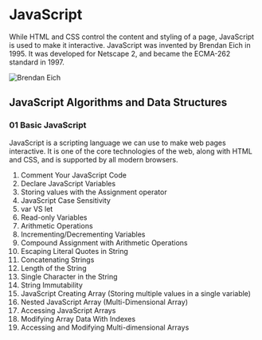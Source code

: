 ﻿# JavaScript

While HTML and CSS control the content and styling of a page, JavaScript is used to make it interactive. JavaScript was invented by Brendan Eich in 1995. It was developed for Netscape 2, and became the ECMA-262 standard in 1997.

![Brendan Eich](https://img.thedailybeast.com/image/upload/v1492199397/articles/2014/05/05/yes-brendan-eich-is-like-donald-sterling-he-s-even-scarier/140505-brendan-eich-cheat_xpheor.jpg "Brendan Eich")

## JavaScript Algorithms and Data Structures

### **01 Basic JavaScript**

JavaScript is a scripting language we can use to make web pages interactive. It is one of the core technologies of the web, along with HTML and CSS, and is supported by all modern browsers.

1. Comment Your JavaScript Code
2. Declare JavaScript Variables
3. Storing values with the Assignment operator
4. JavaScript Case Sensitivity
5. var VS let
6. Read-only Variables
7. Arithmetic Operations
8. Incrementing/Decrementing Variables
9. Compound Assignment with Arithmetic Operations
10. Escaping Literal Quotes in String
11. Concatenating Strings
12. Length of the String
13. Single Character in the String
14. String Immutability
15. JavaScript Creating Array (Storing multiple values in a single variable)
16. Nested JavaScript Array (Multi-Dimensional Array)
17. Accessing JavaScript Arrays
18. Modifying Array Data With Indexes
19. Accessing and Modifying Multi-dimensional Arrays

